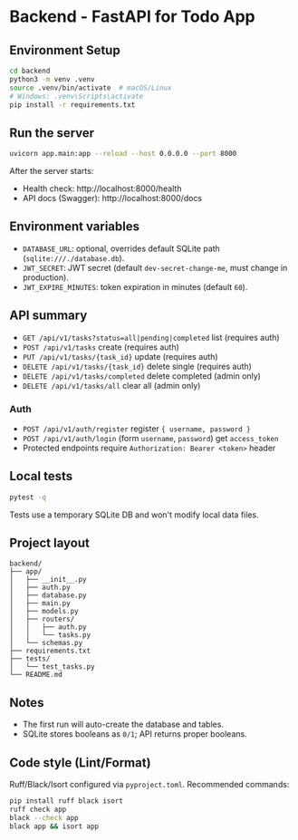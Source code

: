 # Backend - FastAPI for Todo App

## Environment Setup

```bash
cd backend
python3 -m venv .venv
source .venv/bin/activate  # macOS/Linux
# Windows: .venv\Scripts\activate
pip install -r requirements.txt
```

## Run the server

```bash
uvicorn app.main:app --reload --host 0.0.0.0 --port 8000
```

After the server starts:

- Health check: http://localhost:8000/health
- API docs (Swagger): http://localhost:8000/docs

## Environment variables

- `DATABASE_URL`: optional, overrides default SQLite path (`sqlite:///./database.db`).
- `JWT_SECRET`: JWT secret (default `dev-secret-change-me`, must change in production).
- `JWT_EXPIRE_MINUTES`: token expiration in minutes (default `60`).

## API summary

- `GET /api/v1/tasks?status=all|pending|completed` list (requires auth)
- `POST /api/v1/tasks` create (requires auth)
- `PUT /api/v1/tasks/{task_id}` update (requires auth)
- `DELETE /api/v1/tasks/{task_id}` delete single (requires auth)
- `DELETE /api/v1/tasks/completed` delete completed (admin only)
- `DELETE /api/v1/tasks/all` clear all (admin only)

### Auth

- `POST /api/v1/auth/register` register `{ username, password }`
- `POST /api/v1/auth/login` (form `username`, `password`) get `access_token`
- Protected endpoints require `Authorization: Bearer <token>` header

## Local tests

```bash
pytest -q
```

Tests use a temporary SQLite DB and won't modify local data files.

## Project layout

```
backend/
├── app/
│   ├── __init__.py
│   ├── auth.py
│   ├── database.py
│   ├── main.py
│   ├── models.py
│   ├── routers/
│   │   ├── auth.py
│   │   └── tasks.py
│   └── schemas.py
├── requirements.txt
├── tests/
│   └── test_tasks.py
└── README.md
```

## Notes

- The first run will auto-create the database and tables.
- SQLite stores booleans as `0/1`; API returns proper booleans.

## Code style (Lint/Format)

Ruff/Black/Isort configured via `pyproject.toml`. Recommended commands:

```bash
pip install ruff black isort
ruff check app
black --check app
black app && isort app
```
